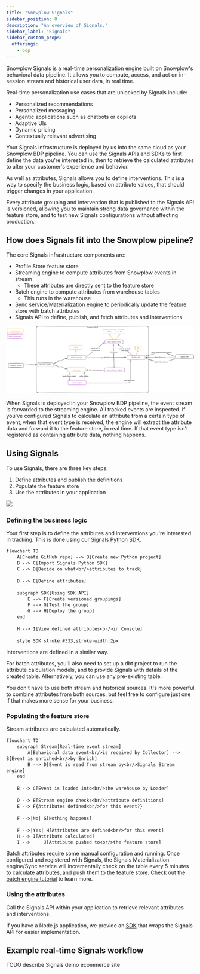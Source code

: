 ```yaml
---
title: "Snowplow Signals"
sidebar_position: 8
description: "An overview of Signals."
sidebar_label: "Signals"
sidebar_custom_props:
  offerings:
    - bdp
---
```


Snowplow Signals is a real-time personalization engine built on Snowplow's behavioral data pipeline. It allows you to compute, access, and act on in-session stream and historical user data, in real time.

Real-time personalization use cases that are unlocked by Signals include:
* Personalized recommendations
* Personalized messaging
* Agentic applications such as chatbots or copilots
* Adaptive UIs
* Dynamic pricing
* Contextually relevant advertising

Your Signals infrastructure is deployed by us into the same cloud as your Snowplow BDP pipeline. You can use the Signals APIs and SDKs to first define the data you're interested in, then to retrieve the calculated attributes to alter your customer's experience and behavior.

As well as attributes, Signals allows you to define interventions. This is a way to specify the business logic, based on attribute values, that should trigger changes in your application.

Every attribute grouping and intervention that is published to the Signals API is versioned, allowing you to maintain strong data governance within the feature store, and to test new Signals configurations without affecting production.

## How does Signals fit into the Snowplow pipeline?

The core Signals infrastructure components are:
* Profile Store feature store
* Streaming engine to compute attributes from Snowplow events in stream
  * These attributes are directly sent to the feature store
* Batch engine to compute attributes from warehouse tables
  * This runs in the warehouse
* Sync service/Materialization engine to periodically update the feature store with batch attributes
* Signals API to define, publish, and fetch attributes and interventions

![](./images/signals-pipeline.png)

When Signals is deployed in your Snowplow BDP pipeline, the event stream is forwarded to the streaming engine. All tracked events are inspected. If you've configured Signals to calculate an attribute from a certain type of event, when that event type is received, the engine will extract the attribute data and forward it to the feature store, in real time. If that event type isn't registered as containing attribute data, nothing happens.

## Using Signals

To use Signals, there are three key steps:
1. Define attributes and publish the definitions
2. Populate the feature store
3. Use the attributes in your application

![](./images/signals.png)

### Defining the business logic

Your first step is to define the attributes and interventions you're interested in tracking. This is done using our [Signals Python SDK](https://github.com/snowplow-incubator/snowplow-signals-sdk).

```mermaid
flowchart TD
    A[Create GitHub repo] --> B[Create new Python project]
    B --> C[Import Signals Python SDK]
    C --> D{Decide on what<br/>attributes to track}

    D --> E[Define attributes]

    subgraph SDK[Using SDK API]
        E --> F[Create versioned groupings]
        F --> G[Test the group]
        G --> H[Deploy the group]
    end

    H --> I[View defined attributes<br/>in Console]

    style SDK stroke:#333,stroke-width:2px
```

Interventions are defined in a similar way.

For batch attributes, you'll also need to set up a dbt project to run the attribute calculation models, and to provide Signals with details of the created table. Alternatively, you can use any pre-existing table.

You don't have to use both stream and historical sources. It's more powerful to combine attributes from both sources, but feel free to configure just one if that makes more sense for your business.

### Populating the feature store

Stream attributes are calculated automatically.

```mermaid
flowchart TD
    subgraph Stream[Real-time event stream]
        A[Behavioral data event<br/>is received by Collector] --> B[Event is enriched<br/>by Enrich]
        B --> D[Event is read from stream by<br/>Signals Stream engine]
    end

    B --> C[Event is loaded into<br/>the warehouse by Loader]

    D --> E[Stream engine checks<br/>attribute definitions]
    E --> F{Attributes defined<br/>for this event?}

    F -->|No| G[Nothing happens]

    F -->|Yes| H[Attributes are defined<br/>for this event]
    H --> I[Attribute calculated]
    I -->     J[Attribute pushed to<br/>the feature store]
```

Batch attributes require some manual configuration and running. Once configured and registered with Signals, the Signals Materialization engine/Sync service will incrementally check on the table every 5 minutes to calculate attributes, and push them to the feature store. Check out the [batch engine tutorial](/tutorials/snowplow-batch-engine/start/) to learn more.

### Using the attributes

Call the Signals API within your application to retrieve relevant attributes and interventions.

If you have a Node.js application, we provide an [SDK](https://github.com/snowplow-incubator/snowplow-signals-typescript-sdk) that wraps the Signals API for easier implementation.

## Example real-time Signals workflow

TODO describe Signals demo ecommerce site
